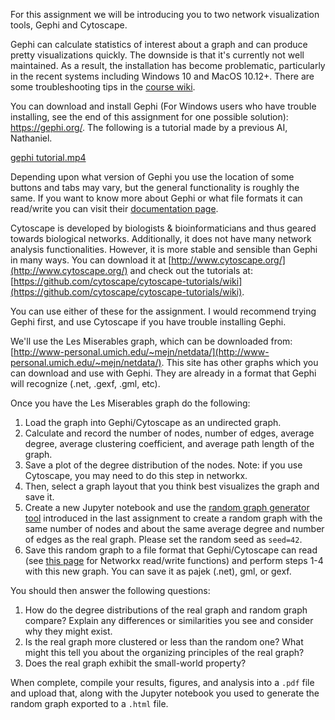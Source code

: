 For this assignment we will be introducing you to two network visualization tools, Gephi and Cytoscape.

Gephi can calculate statistics of interest about a graph and can produce pretty visualizations quickly. The downside is that it's currently not well maintained. As a result, the installation has become problematic, particularly in the recent systems including Windows 10 and MacOS 10.12+. There are some troubleshooting tips in the [course wiki](https://github.com/yy/netsci-course/wiki/Gephi).

You can download and install Gephi (For Windows users who have trouble installing, see the end of this assignment for one possible solution): https://gephi.org/. The following is a tutorial made by a previous AI, Nathaniel.

[gephi tutorial.mp4](https://iu.instructure.com/files/96842218/download?wrap=1)

Depending upon what version of Gephi you use the location of some buttons and tabs may vary, but the general functionality is roughly the same. If you want to know more about Gephi or what file formats it can read/write you can visit their [documentation page](https://gephi.org/users/). 

Cytoscape is developed by biologists & bioinformaticians and thus geared towards biological networks. Additionally, it does not have many network analysis functionalities. However, it is more stable and sensible than Gephi in many ways. You can download it at [http://www.cytoscape.org/](http://www.cytoscape.org/) and check out the tutorials at: [https://github.com/cytoscape/cytoscape-tutorials/wiki](https://github.com/cytoscape/cytoscape-tutorials/wiki). 

You can use either of these for the assignment. I would recommend trying Gephi first, and use Cytoscape if you have trouble installing Gephi.

We'll use the Les Miserables graph, which can be downloaded from: [http://www-personal.umich.edu/~mejn/netdata/](http://www-personal.umich.edu/~mejn/netdata/). This site has other graphs which you can download and use with Gephi. They are already in a format that Gephi will recognize (.net, .gexf, .gml, etc). 

Once you have the Les Miserables graph do the following: 
1. Load the graph into Gephi/Cytoscape as an undirected graph.
2. Calculate and record the number of nodes, number of edges, average degree, average clustering coefficient, and average path length of the graph.
3. Save a plot of the degree distribution of the nodes. Note: if you use Cytoscape, you may need to do this step in networkx.
4. Then, select a graph layout that you think best visualizes the graph and save it.
5. Create a new Jupyter notebook and use the [random graph generator tool](https://networkx.github.io/documentation/stable/reference/generated/networkx.generators.random_graphs.erdos_renyi_graph.html) introduced in the last assignment to create a random graph with the same number of nodes and about the same average degree and number of edges as the real graph. Please set the random seed as `seed=42`.
6. Save this random graph to a file format that Gephi/Cytoscape can read (see [this page](https://networkx.github.io/documentation/stable/reference/readwrite/index.html) for Networkx read/write functions) and perform steps 1-4 with this new graph. You can save it as pajek (.net), gml, or gexf.

You should then answer the following questions:
1. How do the degree distributions of the real graph and random graph compare? Explain any differences or similarities you see and consider why they might exist.
2. Is the real graph more clustered or less than the random one? What might this tell you about the organizing principles of the real graph?
3. Does the real graph exhibit the small-world property? 

When complete, compile your results, figures, and analysis into a `.pdf` file and upload that, along with the Jupyter notebook you used to generate the random graph exported to a `.html` file.